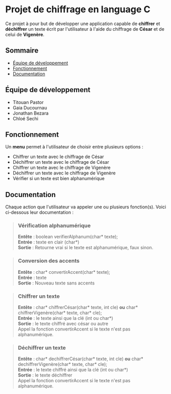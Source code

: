 # Projet de chiffrage en language C

Ce projet à pour but de développer une application capable de **chiffrer** et **déchiffrer** un texte écrit par l'utilisateur à l'aide du chiffrage de **César** et de celui de **Vigenère**.

## Sommaire
* [Équipe de développement](#Équipe-de-développement)
* [Fonctionnement](#Fonctionnement)
* [Documentation](#Documentation)

## Équipe de développement
* Titouan Pastor  
* Gaia Ducournau  
* Jonathan Bezara  
* Chloé Sechi  

## Fonctionnement
Un **menu** permet à l'utilisateur de choisir entre plusieurs options :

- Chiffrer un texte avec le chiffrage de César
- Déchiffrer un texte avec le chiffrage de César
- Chiffrer un texte avec le chiffrage de Vigenère
- Déchiffrer un texte avec le chiffrage de Vigenère
- Vérifier si un texte est bien alphanumérique

## Documentation
Chaque action que l'utilisateur va appeler une ou plusieurs fonction(s). Voici ci-dessous leur documentation :

> ### Vérification alphanumérique
> **Entête** : boolean verifierAlphanum(char* texte);  
> **Entrée** : texte en clair (char*)  
> **Sortie** : Retourne vrai si le texte est alphanumérique, faux sinon.
 
> ### Conversion des accents
> **Entête** : char* convertirAccent(char* texte);    
> **Entrée** : texte   
> **Sortie** : Nouveau texte sans accents  

> ### Chiffrer un texte
> **Entête** : char* chiffrerCésar(char* texte, int cle) **ou** char* chiffrerVigenère(char* texte, char* cle);    
> **Entrée** : le texte ainsi que la clé (int ou char*)   
> **Sortie** : le texte chiffré avec césar ou autre   
> Appel la fonction convertirAccent si le texte n'est pas alphanumérique.  
 
> ### Déchiffrer un texte
> **Entête** : char* dechiffrerCésar(char* texte, int cle) **ou** char* dechiffrerVigenère(char* texte, char* cle);  
> **Entrée** : le texte chiffré ainsi que la clé (int ou char*)   
> **Sortie** : le texte déchiffrer  
> Appel la fonction convertirAccent si le texte n'est pas alphanumérique.  



